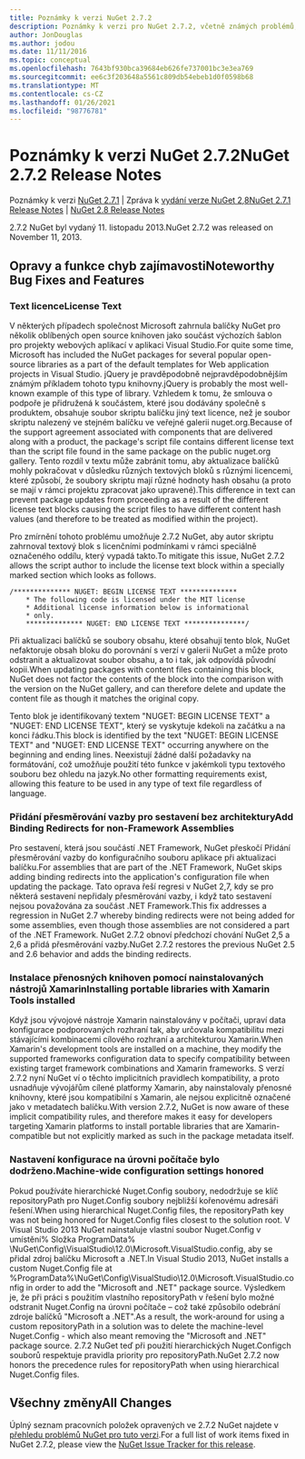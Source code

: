 ```yaml
---
title: Poznámky k verzi NuGet 2.7.2
description: Poznámky k verzi pro NuGet 2.7.2, včetně známých problémů, oprav chyb, přidaných funkcí a chcete odeslat obecnou.
author: JonDouglas
ms.author: jodou
ms.date: 11/11/2016
ms.topic: conceptual
ms.openlocfilehash: 7643bf930bca39684eb626fe737001bc3e3ea769
ms.sourcegitcommit: ee6c3f203648a5561c809db54ebeb1d0f0598b68
ms.translationtype: MT
ms.contentlocale: cs-CZ
ms.lasthandoff: 01/26/2021
ms.locfileid: "98776781"
---
```

# <a name="nuget-272-release-notes"></a><span data-ttu-id="f9500-103">Poznámky k verzi NuGet 2.7.2</span><span class="sxs-lookup"><span data-stu-id="f9500-103">NuGet 2.7.2 Release Notes</span></span>

<span data-ttu-id="f9500-104">Poznámky k verzi [NuGet 2.7.1](../release-notes/nuget-2.7.1.md)  |  Zpráva k [vydání verze NuGet 2,8](../release-notes/nuget-2.8.md)</span><span class="sxs-lookup"><span data-stu-id="f9500-104">[NuGet 2.7.1 Release Notes](../release-notes/nuget-2.7.1.md) | [NuGet 2.8 Release Notes](../release-notes/nuget-2.8.md)</span></span>

<span data-ttu-id="f9500-105">2.7.2 NuGet byl vydaný 11. listopadu 2013.</span><span class="sxs-lookup"><span data-stu-id="f9500-105">NuGet 2.7.2 was released on November 11, 2013.</span></span>

## <a name="noteworthy-bug-fixes-and-features"></a><span data-ttu-id="f9500-106">Opravy a funkce chyb zajímavosti</span><span class="sxs-lookup"><span data-stu-id="f9500-106">Noteworthy Bug Fixes and Features</span></span>

### <a name="license-text"></a><span data-ttu-id="f9500-107">Text licence</span><span class="sxs-lookup"><span data-stu-id="f9500-107">License Text</span></span>
<span data-ttu-id="f9500-108">V některých případech společnost Microsoft zahrnula balíčky NuGet pro několik oblíbených open source knihoven jako součást výchozích šablon pro projekty webových aplikací v aplikaci Visual Studio.</span><span class="sxs-lookup"><span data-stu-id="f9500-108">For quite some time, Microsoft has included the NuGet packages for several popular open-source libraries as a part of the default templates for Web application projects in Visual Studio.</span></span> <span data-ttu-id="f9500-109">jQuery je pravděpodobně nejpravděpodobnějším známým příkladem tohoto typu knihovny.</span><span class="sxs-lookup"><span data-stu-id="f9500-109">jQuery is probably the most well-known example of this type of library.</span></span> <span data-ttu-id="f9500-110">Vzhledem k tomu, že smlouva o podpoře je přidružená k součástem, které jsou dodávány společně s produktem, obsahuje soubor skriptu balíčku jiný text licence, než je soubor skriptu nalezený ve stejném balíčku ve veřejné galerii nuget.org.</span><span class="sxs-lookup"><span data-stu-id="f9500-110">Because of the support agreement associated with components that are delivered along with a product, the package's script file contains different license text than the script file found in the same package on the public nuget.org gallery.</span></span> <span data-ttu-id="f9500-111">Tento rozdíl v textu může zabránit tomu, aby aktualizace balíčků mohly pokračovat v důsledku různých textových bloků s různými licencemi, které způsobí, že soubory skriptu mají různé hodnoty hash obsahu (a proto se mají v rámci projektu zpracovat jako upravené).</span><span class="sxs-lookup"><span data-stu-id="f9500-111">This difference in text can prevent package updates from proceeding as a result of the different license text blocks causing the script files to have different content hash values (and therefore to be treated as modified within the project).</span></span>

<span data-ttu-id="f9500-112">Pro zmírnění tohoto problému umožňuje 2.7.2 NuGet, aby autor skriptu zahrnoval textový blok s licenčními podmínkami v rámci speciálně označeného oddílu, který vypadá takto.</span><span class="sxs-lookup"><span data-stu-id="f9500-112">To mitigate this issue, NuGet 2.7.2 allows the script author to include the license text block within a specially marked section which looks as follows.</span></span>

```
/************** NUGET: BEGIN LICENSE TEXT **************
    * The following code is licensed under the MIT license
    * Additional license information below is informational
    * only.
    ************** NUGET: END LICENSE TEXT ***************/
```

<span data-ttu-id="f9500-113">Při aktualizaci balíčků se soubory obsahu, které obsahují tento blok, NuGet nefaktoruje obsah bloku do porovnání s verzí v galerii NuGet a může proto odstranit a aktualizovat soubor obsahu, a to i tak, jak odpovídá původní kopii.</span><span class="sxs-lookup"><span data-stu-id="f9500-113">When updating packages with content files containing this block, NuGet does not factor the contents of the block into the comparison with the version on the NuGet gallery, and can therefore delete and update the content file as though it matches the original copy.</span></span>

<span data-ttu-id="f9500-114">Tento blok je identifikovaný textem "NUGET: BEGIN LICENSE TEXT" a "NUGET: END LICENSE TEXT", který se vyskytuje kdekoli na začátku a na konci řádku.</span><span class="sxs-lookup"><span data-stu-id="f9500-114">This block is identified by the text "NUGET: BEGIN LICENSE TEXT" and "NUGET: END LICENSE TEXT" occurring anywhere on the beginning and ending lines.</span></span>  <span data-ttu-id="f9500-115">Neexistují žádné další požadavky na formátování, což umožňuje použití této funkce v jakémkoli typu textového souboru bez ohledu na jazyk.</span><span class="sxs-lookup"><span data-stu-id="f9500-115">No other formatting requirements exist, allowing this feature to be used in any type of text file regardless of language.</span></span>

### <a name="add-binding-redirects-for-non-framework-assemblies"></a><span data-ttu-id="f9500-116">Přidání přesměrování vazby pro sestavení bez architektury</span><span class="sxs-lookup"><span data-stu-id="f9500-116">Add Binding Redirects for non-Framework Assemblies</span></span>
<span data-ttu-id="f9500-117">Pro sestavení, která jsou součástí .NET Framework, NuGet přeskočí Přidání přesměrování vazby do konfiguračního souboru aplikace při aktualizaci balíčku.</span><span class="sxs-lookup"><span data-stu-id="f9500-117">For assemblies that are part of the .NET Framework, NuGet skips adding binding redirects into the application's configuration file when updating the package.</span></span> <span data-ttu-id="f9500-118">Tato oprava řeší regresi v NuGet 2,7, kdy se pro některá sestavení nepřidaly přesměrování vazby, i když tato sestavení nejsou považována za součást .NET Framework.</span><span class="sxs-lookup"><span data-stu-id="f9500-118">This fix addresses a regression in NuGet 2.7 whereby binding redirects were not being added for some assemblies, even though those assemblies are not considered a part of the .NET Framework.</span></span> <span data-ttu-id="f9500-119">NuGet 2.7.2 obnoví předchozí chování NuGet 2,5 a 2,6 a přidá přesměrování vazby.</span><span class="sxs-lookup"><span data-stu-id="f9500-119">NuGet 2.7.2 restores the previous NuGet 2.5 and 2.6 behavior and adds the binding redirects.</span></span>

### <a name="installing-portable-libraries-with-xamarin-tools-installed"></a><span data-ttu-id="f9500-120">Instalace přenosných knihoven pomocí nainstalovaných nástrojů Xamarin</span><span class="sxs-lookup"><span data-stu-id="f9500-120">Installing portable libraries with Xamarin Tools installed</span></span>
<span data-ttu-id="f9500-121">Když jsou vývojové nástroje Xamarin nainstalovány v počítači, upraví data konfigurace podporovaných rozhraní tak, aby určovala kompatibilitu mezi stávajícími kombinacemi cílového rozhraní a architekturou Xamarin.</span><span class="sxs-lookup"><span data-stu-id="f9500-121">When Xamarin's development tools are installed on a machine, they modify the supported frameworks configuration data to specify compatibility between existing target framework combinations and Xamarin frameworks.</span></span> <span data-ttu-id="f9500-122">S verzí 2.7.2 nyní NuGet ví o těchto implicitních pravidlech kompatibility, a proto usnadňuje vývojářům cílené platformy Xamarin, aby nainstalovaly přenosné knihovny, které jsou kompatibilní s Xamarin, ale nejsou explicitně označené jako v metadatech balíčku.</span><span class="sxs-lookup"><span data-stu-id="f9500-122">With version 2.7.2, NuGet is now aware of these implicit compatibility rules, and therefore makes it easy for developers targeting Xamarin platforms to install portable libraries that are Xamarin-compatible but not explicitly marked as such in the package metadata itself.</span></span>

### <a name="machine-wide-configuration-settings-honored"></a><span data-ttu-id="f9500-123">Nastavení konfigurace na úrovni počítače bylo dodrženo.</span><span class="sxs-lookup"><span data-stu-id="f9500-123">Machine-wide configuration settings honored</span></span>
<span data-ttu-id="f9500-124">Pokud používáte hierarchické Nuget.Config soubory, nedodržuje se klíč repositoryPath pro Nuget.Config soubory nejbližší kořenovému adresáři řešení.</span><span class="sxs-lookup"><span data-stu-id="f9500-124">When using hierarchical Nuget.Config files, the repositoryPath key was not being honored for Nuget.Config files closest to the solution root.</span></span> <span data-ttu-id="f9500-125">V Visual Studio 2013 NuGet nainstaluje vlastní soubor Nuget.Config v umístění% Složka ProgramData% \NuGet\Config\VisualStudio\12.0\Microsoft.VisualStudio.config, aby se přidal zdroj balíčku Microsoft a .NET.</span><span class="sxs-lookup"><span data-stu-id="f9500-125">In Visual Studio 2013, NuGet installs a custom Nuget.Config file at %ProgramData%\NuGet\Config\VisualStudio\12.0\Microsoft.VisualStudio.config in order to add the "Microsoft and .NET" package source.</span></span> <span data-ttu-id="f9500-126">Výsledkem je, že při práci s použitím vlastního repositoryPath v řešení bylo možné odstranit Nuget.Config na úrovni počítače – což také způsobilo odebrání zdroje balíčků "Microsoft a .NET".</span><span class="sxs-lookup"><span data-stu-id="f9500-126">As a result, the work-around for using a custom repositoryPath in a solution was to delete the machine-level Nuget.Config - which also meant removing the "Microsoft and .NET" package source.</span></span> <span data-ttu-id="f9500-127">2.7.2 NuGet teď při použití hierarchických Nuget.Configch souborů respektuje pravidla priority pro repositoryPath.</span><span class="sxs-lookup"><span data-stu-id="f9500-127">NuGet 2.7.2 now honors the precedence rules for repositoryPath when using hierarchical Nuget.Config files.</span></span>

## <a name="all-changes"></a><span data-ttu-id="f9500-128">Všechny změny</span><span class="sxs-lookup"><span data-stu-id="f9500-128">All Changes</span></span>
<span data-ttu-id="f9500-129">Úplný seznam pracovních položek opravených ve 2.7.2 NuGet najdete v [přehledu problémů NuGet pro tuto verzi](https://nuget.codeplex.com/workitem/list/advanced?keyword=&status=All&type=All&priority=All&release=NuGet%202.7.2&assignedTo=All&component=All&sortField=LastUpdatedDate&sortDirection=Descending&page=0&reasonClosed=Fixed).</span><span class="sxs-lookup"><span data-stu-id="f9500-129">For a full list of work items fixed in NuGet 2.7.2, please view the [NuGet Issue Tracker for this release](https://nuget.codeplex.com/workitem/list/advanced?keyword=&status=All&type=All&priority=All&release=NuGet%202.7.2&assignedTo=All&component=All&sortField=LastUpdatedDate&sortDirection=Descending&page=0&reasonClosed=Fixed).</span></span>
